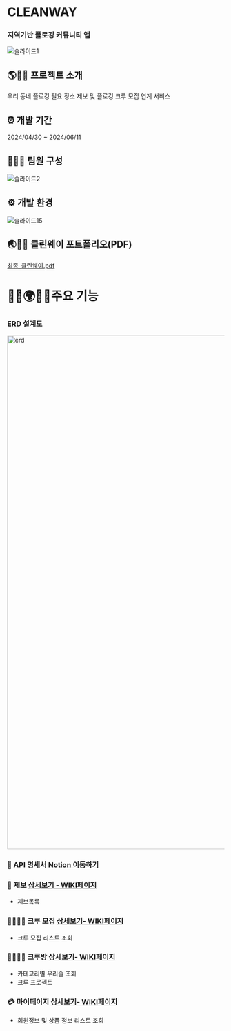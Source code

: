 # CLEANWAY
### 지역기반 플로깅 커뮤니티 앱
![슬라이드1](https://github.com/SWUCleanWay/CleanWay_BE/assets/150095257/f71237ac-6689-4118-ad5a-54b04d003ca3)



## 🌎🏃‍♀️ 프로젝트 소개
우리 동네 플로깅 필요 장소 제보 및 플로깅 크루 모집 연계 서비스

## ⏰ 개발 기간
2024/04/30 ~ 2024/06/11

## 🧑‍🤝‍🧑 팀원 구성
![슬라이드2](https://github.com/SWUCleanWay/CleanWay_BE/assets/150095257/3eb02958-f33a-4953-9558-8a69a7d3459f)



## ⚙️ 개발 환경
![슬라이드15](https://github.com/SWUCleanWay/CleanWay_BE/assets/150095257/4e2ffdbe-3aa9-4ac9-b816-3b4b815b7fdb)

## 🌏🏃‍♂️ 클린웨이 포트폴리오(PDF)
[최종_클린웨이.pdf](https://github.com/user-attachments/files/15942663/_.pdf)


# 🚶‍♀️🌍🚶‍♂️주요 기능
###  ERD 설계도 
<img width="1188" alt="erd" src="https://github.com/SWUCleanWay/CleanWay_BE/assets/150095257/9f77ae9b-5a91-43b2-ad3d-d2235ec16e40">

### 📰 API 명세서 [Notion 이동하기](https://solstice-dime-c63.notion.site/API-86aba002e3b54310b80596d8fe827bc7?pvs=4)

  
### 🛒 제보 [상세보기 - WIKI페이지](https://github.com/jeongeungyeong/jumak/wiki/%F0%9F%9B%92-%EC%9E%A5%EB%B0%94%EA%B5%AC%EB%8B%88)
+ 제보목록

### 👨‍👩‍👧‍👦 크루 모집 [상세보기- WIKI페이지](https://github.com/jeongeungyeong/jumak/wiki/%F0%9F%A5%83-%EC%A3%BC%EB%AA%A8's-store)
+ 크루 모집 리스트 조회

### 👨‍👩‍👧‍👦 크루방 [상세보기- WIKI페이지](https://github.com/jeongeungyeong/jumak/wiki/%F0%9F%A5%83-%EC%A3%BC%EB%AA%A8's-store)
+ 카테고리별 우리술 조회
+ 크루 프로젝트

### 💳 마이페이지 [상세보기- WIKI페이지](https://github.com/jeongeungyeong/jumak/wiki/%F0%9F%92%B3-%EA%B2%B0%EC%A0%9C%ED%8E%98%EC%9D%B4%EC%A7%80)
+ 회원정보 및 상품 정보 리스트 조회

